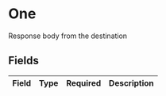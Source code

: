 # One

Response body from the destination


## Fields

| Field       | Type        | Required    | Description |
| ----------- | ----------- | ----------- | ----------- |
